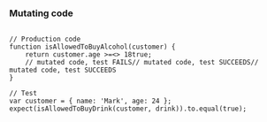 <!-- .element: class="fragments-no-display"-->
### Mutating code

<pre><code data-noescape data-trim class="lang-ts hljs typescript">
// Production code
function isAllowedToBuyAlcohol(customer) {
    return <span class="fragment fade-out" data-fragment-index="2">customer.age <span class="fragment fade-out" data-fragment-index="0">>=</span><span class="fragment current-visible" data-fragment-index="0"><</span><span class="fragment fade-in" data-fragment-index="1">></span> 18</span><span class="fragment fade-in" data-fragment-index="2">true</span>;
    <span class="fragment current-visible" data-fragment-index="0">// mutated code, test FAILS</span><span class="fragment current-visible" data-fragment-index="1">// mutated code, test SUCCEEDS</span><span class="fragment current-visible" data-fragment-index="2">// mutated code, test SUCCEEDS</span>
}
</code></pre>

<pre><code class="lang-js hljs javascript">// Test
var customer = { name: 'Mark', age: 24 };
expect(isAllowedToBuyDrink(customer, drink)).to.equal(true);
</code></pre>
